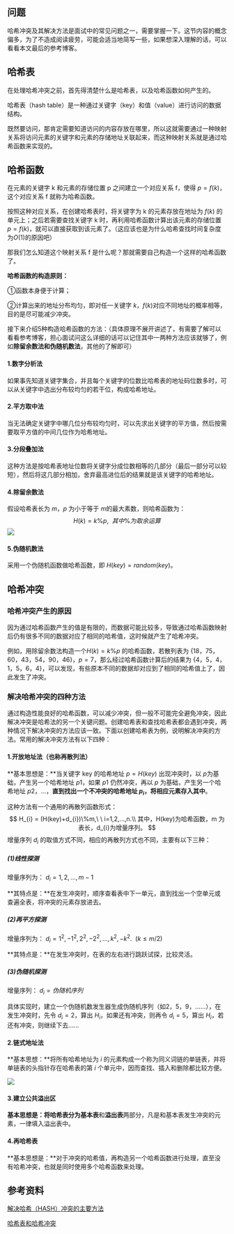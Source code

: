 ## 问题

哈希冲突及其解决方法是面试中的常见问题之一，需要掌握一下。这节内容的概念偏多，为了不造成阅读疲劳，可能会适当地简写一些，如果想深入理解的话，可以看看本文最后的参考博客。

## 哈希表

在处理哈希冲突之前，首先得清楚什么是哈希表，以及哈希函数如何产生的。

哈希表（hash table）是一种通过关键字（key）和值（value）进行访问的数据结构。

既然要访问，那肯定需要知道访问的内容存放在哪里，所以这就需要通过一种映射关系将访问元素的关键字和元素的存储地址关联起来，而这种映射关系就是通过哈希函数来实现的。

## 哈希函数

在元素的关键字 k 和元素的存储位置 p 之间建立一个对应关系 f，使得 $p=f(k)$，这个对应关系 f 就称为哈希函数。

按照这种对应关系，在创建哈希表时，将关键字为 k 的元素存放在地址为 $f(k)$ 的单元上；之后若需要查找关键字 k 时，再利用哈希函数计算出该元素的存储位置 $p=f(k)$，就可以直接获取到该元素了。（这应该也是为什么哈希查找时间复杂度为$O(1)$的原因吧）

那我们怎么知道这个映射关系 f 是什么呢？那就需要自己构造一个这样的哈希函数了。

**哈希函数的构造原则：**

①函数本身便于计算；

②计算出来的地址分布均匀，即对任一关键字 $k$，$f(k)$对应不同地址的概率相等，目的是尽可能减少冲突。

接下来介绍5种构造哈希函数的方法：（具体原理不展开讲述了，有需要了解可以看看参考博客，担心面试问这么详细的话可以记住其中一两种方法应该就够了，例如**除留余数法和伪随机数法**，其他的了解即可）

#### 1.数字分析法

如果事先知道关键字集合，并且每个关键字的位数比哈希表的地址码位数多时，可以从关键字中选出分布较均匀的若干位，构成哈希地址。

#### 2.平方取中法

当无法确定关键字中哪几位分布较均匀时，可以先求出关键字的平方值，然后按需要取平方值的中间几位作为哈希地址。

#### 3.分段叠加法

这种方法是按哈希表地址位数将关键字分成位数相等的几部分（最后一部分可以较短），然后将这几部分相加，舍弃最高进位后的结果就是该关键字的哈希地址。

#### 4.除留余数法

假设哈希表长为 $m$，$p$ 为小于等于 $m$的最大素数，则哈希函数为：
$$
H(k)=k\%p,\ \ 其中\%为取余运算
$$
![](https://i.loli.net/2020/05/24/uHRTsWiXhVqn9zG.png)

#### 5.伪随机数法

采用一个伪随机函数做哈希函数，即 $H(key)=random(key)$。



## 哈希冲突

### 哈希冲突产生的原因

因为通过哈希函数产生的值是有限的，而数据可能比较多，导致通过哈希函数映射后仍有很多不同的数据对应了相同的哈希值，这时候就产生了哈希冲突。

例如，用除留余数法构造一个$H(k)=k\%p$ 的哈希函数，若散列表为 $\{ 18，75，60，43，54，90，46 \}$，$p=7$，那么经过哈希函数计算后的结果为 $\{ 4，5，4，1，5，6，4\}$，可以发现，有些原本不同的数据却对应到了相同的哈希值上了，因此发生了冲突。

### 解决哈希冲突的四种方法

通过构造性能良好的哈希函数，可以减少冲突，但一般不可能完全避免冲突，因此解决冲突是哈希法的另一个关键问题。创建哈希表和查找哈希表都会遇到冲突，两种情况下解决冲突的方法应该一致。下面以创建哈希表为例，说明解决冲突的方法。常用的解决冲突方法有以下四种：

#### 1.开放地址法（也称再散列法）

**基本思想是：**当关键字 key 的哈希地址 $p=H(key)$ 出现冲突时，以 $p$为基础，产生另一个哈希地址 $p1$，如果 $p1$ 仍然冲突，再以 $p$ 为基础，产生另一个哈希地址 $p2$，…，**直到找出一个不冲突的哈希地址 $p_{i}$，将相应元素存入其中**。

这种方法有一个通用的再散列函数形式：
$$
H_{i} = (H(key)+d_{i})\%m,\ \ i=1,2,...,n.\\
其中，H(key)为哈希函数，m 为表长，d_{i}为增量序列。
$$
增量序列 $d_{i}$ 的取值方式不同，相应的再散列方式也不同，主要有以下三种：

##### (1)线性探测

增量序列为： $d_{i}=1,2,...,m-1$

**其特点是：**在发生冲突时，顺序查看表中下一单元，直到找出一个空单元或查遍全表，将冲突的元素存放进去。

##### (2)再平方探测

增量序列为：  $d_{i}=1^2,-1^2,2^2,-2^2,...,k^2,-k^2.\ \ (k\leq m/2)$

**其特点是：**在发生冲突时，在表的左右进行跳跃试探，比较灵活。

##### (3)伪随机探测

增量序列： $d_{i}=伪随机序列$

具体实现时，建立一个伪随机数发生器生成伪随机序列（如2，5，9，......），在发生冲突时，先令 $d_{i}=2$，算出 $H_{i}$，如果还有冲突，则再令 $d_{i}=5$，算出 $H_{i}$，若还有冲突，则继续下去......



#### 2.链式地址法

**基本思想：**将所有哈希地址为 $i$ 的元素构成一个称为同义词链的单链表，并将单链表的头指针存在哈希表的第 $i$ 个单元中，因而查找、插入和删除都比较方便。

![](https://i.loli.net/2020/05/24/4ynGPofVedNvaXl.png)

#### 3.建立公共溢出区

**基本思想是：**将哈希表分为**基本表**和**溢出表**两部分，凡是和基本表发生冲突的元素，一律填入溢出表中。



#### 4.再哈希表

**基本思想是：**对于冲突的哈希值，再构造另一个哈希函数进行处理，直至没有哈希冲突，也就是同时使用多个哈希函数来处理。



## 参考资料

[解决哈希（HASH）冲突的主要方法](https://www.cnblogs.com/zhangbing12304/p/7997980.html)

[哈希表和哈希冲突](https://blog.csdn.net/weixin_42044037/article/details/81838693)